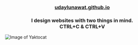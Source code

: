 <h3 align="center">
  <a href="https://udaylunawat.github.io/">udaylunawat.github.io</a>
</h3>

<h3 align="center">
  <a>I design websites with two things in mind.</a> <br/>
   <a>CTRL+C  &  CTRL+V</a>
</h3>



![Image of Yaktocat](https://octodex.github.com/images/yaktocat.png)

